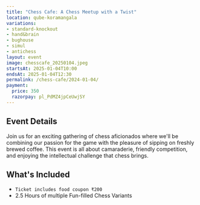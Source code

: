 ```yaml
---
title: "Chess Cafe: A Chess Meetup with a Twist"
location: qube-koramangala
variations:
- standard-knockout
- hand&brain
- bughouse
- simul
- antichess
layout: event
image: chesscafe_20250104.jpeg
startsAt: 2025-01-04T10:00
endsAt: 2025-01-04T12:30
permalink: /chess-cafe/2024-01-04/
payment:
  price: 350
  razorpay: pl_PdMZ4jpCeUwjSY
---
```


## Event Details

Join us for an exciting gathering of chess aficionados where we'll be
combining our passion for the game with the pleasure of sipping on freshly
brewed coffee. This event is all about camaraderie, friendly competition, and
enjoying the intellectual challenge that chess brings.

## What's Included

- `Ticket includes food coupon ₹200`
- 2.5 Hours of multiple Fun-filled Chess Variants
